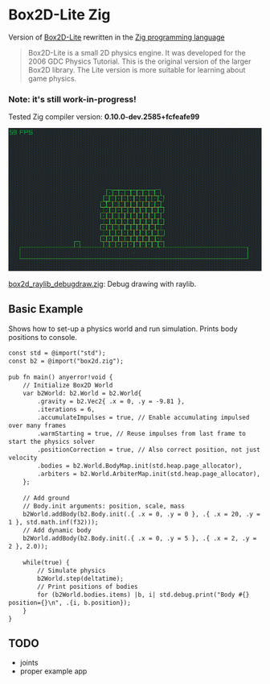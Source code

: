 # Box2D-Lite Zig
Version of [Box2D-Lite](https://github.com/erincatto/box2d-lite) rewritten in
the [Zig programming language](https://ziglang.org/)

> Box2D-Lite is a small 2D physics engine. It was developed for the 2006 GDC Physics Tutorial. This is the original version of the larger Box2D library. The Lite version is more suitable for learning about game physics.

### Note: it's still work-in-progress!

Tested Zig compiler version: **0.10.0-dev.2585+fcfeafe99**

![screencap](screencap_raylib_0.gif)

[box2d_raylib_debugdraw.zig](box2d_raylib_debugdraw.zig): Debug drawing with raylib.

## Basic Example
Shows how to set-up a physics world and run simulation. Prints body positions to console.
```zig
const std = @import("std");
const b2 = @import("box2d.zig");

pub fn main() anyerror!void {
    // Initialize Box2D World
    var b2World: b2.World = b2.World{
        .gravity = b2.Vec2{ .x = 0, .y = -9.81 },
        .iterations = 6,
        .accumulateImpulses = true, // Enable accumulating impulsed over many frames
        .warmStarting = true, // Reuse impulses from last frame to start the physics solver
        .positionCorrection = true, // Also correct position, not just velocity
        .bodies = b2.World.BodyMap.init(std.heap.page_allocator),
        .arbiters = b2.World.ArbiterMap.init(std.heap.page_allocator),
    };

    // Add ground
    // Body.init arguments: position, scale, mass
    b2World.addBody(b2.Body.init(.{ .x = 0, .y = 0 }, .{ .x = 20, .y = 1 }, std.math.inf(f32)));
    // Add dynamic body
    b2World.addBody(b2.Body.init(.{ .x = 0, .y = 5 }, .{ .x = 2, .y = 2 }, 2.0));
    
    while(true) {
        // Simulate physics
        b2World.step(deltatime);
        // Print positions of bodies
        for (b2World.bodies.items) |b, i| std.debug.print("Body #{} position={}\n", .{i, b.position});
    }
}
```

## TODO
- joints
- proper example app
